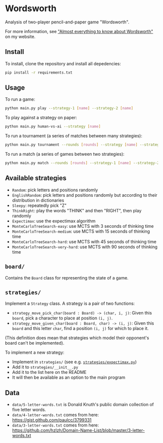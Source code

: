 # Wordsworth
Analysis of two-player pencil-and-paper game "Wordsworth".

For more information, see ["Almost everything to know about Wordsworth"](https://ollybritton.com/blog/wordsworth) on my website.

## Install
To install, clone the repository and install all depedencies:

```sh
pip install -r requirements.txt
```

## Usage
To run a game:

```sh
python main.py play --strategy-1 [name] --strategy-2 [name]
```

To play against a strategy on paper:

```sh
python main.py human-vs-ai --strategy [name]
```

To run a tournament (a series of matches between many strategies):

```sh
python main.py tournament --rounds [rounds] --strategy [name] --strategy [name] --strategy [name] ...
```

To run a match (a series of games between two strategies):

```sh
python main.py match --rounds [rounds] --strategy-1 [name] --strategy-2 [name]
```

## Available strategies
- `Random`: pick letters and positions randomly
- `EnglishRandom`: pick letters and positions randomly but according to their distribution in dictionaries
- `Sleepy`: repeatedly pick "Z"
- `ThinkRight`: play the words "THINK" and then "RIGHT", then play randomly
- `Expectimax`: use the expectimax algorithm
- `MonteCarloTreeSearch-easy`: use MCTS with 3 seconds of thinking time
- `MonteCarloTreeSearch-medium`: use MCTS with 15 seconds of thinking time
- `MonteCarloTreeSearch-hard`: use MCTS with 45 seconds of thinking time
- `MonteCarloTreeSearch-very-hard`: use MCTS with 90 seconds of thinking time

## `board/`
Contains the `Board` class for representing the state of a game.

## `strategies/`
Implement a `Strategy` class. A strategy is a pair of two functions:

- `strategy_move_pick_char(board : Board) -> (char, i, j)`: Given this `board`, pick a character to place at position `(i, j)`.
- `strategy_move_given_char(board : Board, char) -> (i, j)`: Given this `board` and this letter `char`, find a position `(i, j)` for which to place it.

(This definition does mean that strategies which model their opponent's board can't be implemented).

To implement a new strategy:

- Implement in `strategies/` (see e.g. [`strategies/expectimax.py`](strategies/expectimax.py))
- Add it to `strategies/__init__.py`
- Add it to the list here on the README
- It will then be available as an option to the main program

## Data
- `data/5-letter-words.txt` is Donald Knuth's public domain collection of five letter words.
- `data/4-letter-words.txt` comes from here: <https://gist.github.com/paulcc/3799331>
- `data/3-letter-words.txt` comes from here: <https://github.com/hzlzh/Domain-Name-List/blob/master/3-letter-words.txt>